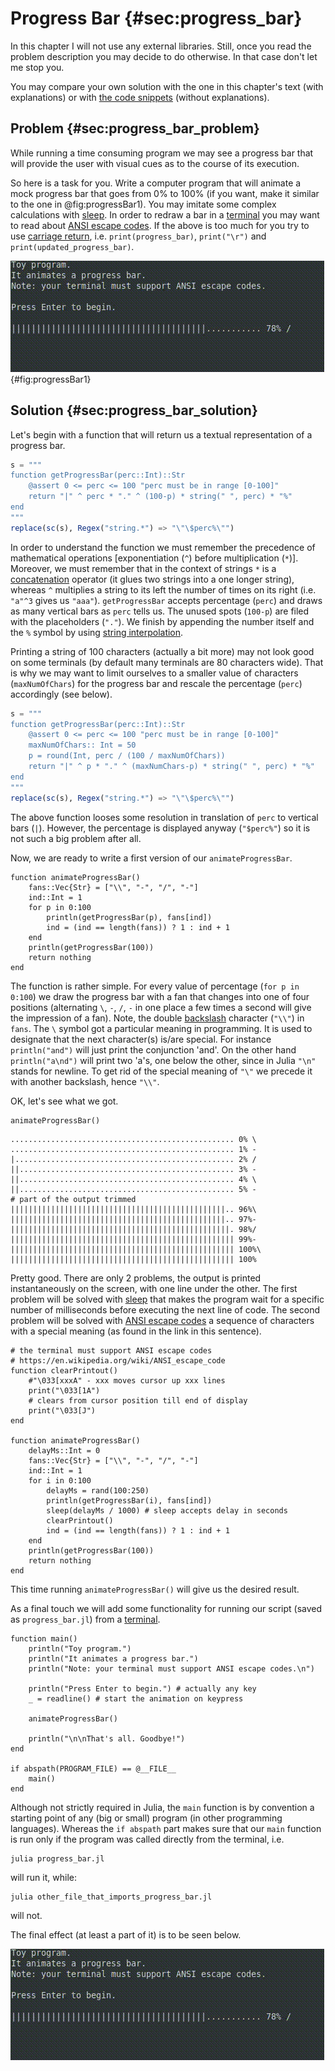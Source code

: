 # Progress Bar {#sec:progress_bar}

In this chapter I will not use any external libraries. Still, once you read the
problem description you may decide to do otherwise. In that case don't let me
stop you.

You may compare your own solution with the one in this chapter's text (with
explanations) or with [the code
snippets](https://github.com/b-lukaszuk/BS_wJ_eng/tree/main/code_snippets/progress_bar)
(without explanations).

## Problem {#sec:progress_bar_problem}

While running a time consuming program we may see a progress bar that will
provide the user with visual cues as to the course of its execution.

So here is a task for you. Write a computer program that will animate a mock
progress bar that goes from 0% to 100% (if you want, make it similar to
the one in @fig:progressBar1). You may imitate some complex calculations with
[sleep](https://docs.julialang.org/en/v1/base/parallel/#Base.sleep). In order to
redraw a bar in a [terminal](https://en.wikipedia.org/wiki/Terminal_emulator)
you may want to read about [ANSI escape
codes](https://en.wikipedia.org/wiki/ANSI_escape_code). If the above is too much
for you try to use [carriage
return](https://en.wikipedia.org/wiki/Carriage_return),
i.e. `print(progress_bar)`, `print("\r")` and `print(updated_progress_bar)`.

![A mock progress bar (animation works only in an HTML document)](./images/progressBar1.gif){#fig:progressBar1}

## Solution {#sec:progress_bar_solution}

Let's begin with a function that will return us a textual representation of a
progress bar.

```jl
s = """
function getProgressBar(perc::Int)::Str
    @assert 0 <= perc <= 100 "perc must be in range [0-100]"
    return "|" ^ perc * "." ^ (100-p) * string(" ", perc) * "%"
end
"""
replace(sc(s), Regex("string.*") => "\"\$perc%\"")
```

In order to understand the function we must remember the precedence of
mathematical operations [exponentiation (`^`) before multiplication
(`*`)]. Moreover, we must remember that in the context of strings `*` is a
[concatenation](https://docs.julialang.org/en/v1/manual/strings/#man-concatenation)
operator (it glues two strings into a one longer string), whereas `^` multiplies
a string to its left the number of times on its right (i.e. `"a"^3` gives us
`"aaa"`). `getProgressBar` accepts percentage (`perc`) and draws as many
vertical bars as `perc` tells us. The unused spots (`100-p`) are filed with the
placeholders (`"."`). We finish by appending the number itself and the `%`
symbol by using [string
interpolation](https://docs.julialang.org/en/v1/manual/strings/#string-interpolation).

Printing a string of 100 characters (actually a bit more) may not look good on
some terminals (by default many terminals are 80 characters wide). That is why
we may want to limit ourselves to a smaller value of characters
(`maxNumOfChars`) for the progress bar and rescale the percentage (`perc`)
accordingly (see below).

```jl
s = """
function getProgressBar(perc::Int)::Str
    @assert 0 <= perc <= 100 "perc must be in range [0-100]"
    maxNumOfChars:: Int = 50
    p = round(Int, perc / (100 / maxNumOfChars))
    return "|" ^ p * "." ^ (maxNumChars-p) * string(" ", perc) * "%"
end
"""
replace(sc(s), Regex("string.*") => "\"\$perc%\"")
```

The above function looses some resolution in translation of `perc` to vertical
bars (`|`). However, the percentage is displayed anyway (`"$perc%"`) so it is
not such a big problem after all.

Now, we are ready to write a first version of our `animateProgressBar`.

```
function animateProgressBar()
    fans::Vec{Str} = ["\\", "-", "/", "-"]
    ind::Int = 1
    for p in 0:100
        println(getProgressBar(p), fans[ind])
        ind = (ind == length(fans)) ? 1 : ind + 1
    end
    println(getProgressBar(100))
    return nothing
end
```

The function is rather simple. For every value of percentage (`for p in 0:100`)
we draw the progress bar with a fan that changes into one of four positions
(alternating `\`, `-`, `/`, `-` in one place a few times a second will give the
impression of a fan). Note, the double
[backslash](https://en.wikipedia.org/wiki/Backslash) character (`"\\"`) in
`fans`. The `\` symbol got a particular meaning in programming. It is used to
designate that the next character(s) is/are special. For instance
`println("and")` will just print the conjunction 'and'. On the other hand
`println("a\nd")` will print two 'a's, one below the other, since in Julia
`"\n"` stands for newline. To get rid of the special meaning of `"\"` we
precede it with another backslash, hence `"\\"`.

OK, let's see what we got.

```
animateProgressBar()
```

```
.................................................. 0% \
.................................................. 1% -
|................................................. 2% /
||................................................ 3% -
||................................................ 4% \
||................................................ 5% -
# part of the output trimmed
||||||||||||||||||||||||||||||||||||||||||||||||.. 96%\
||||||||||||||||||||||||||||||||||||||||||||||||.. 97%-
|||||||||||||||||||||||||||||||||||||||||||||||||. 98%/
|||||||||||||||||||||||||||||||||||||||||||||||||| 99%-
|||||||||||||||||||||||||||||||||||||||||||||||||| 100%\
|||||||||||||||||||||||||||||||||||||||||||||||||| 100%
```

Pretty good. There are only 2 problems, the output is printed instantaneously on
the screen, with one line under the other. The first problem will be solved with
[sleep](https://docs.julialang.org/en/v1/base/parallel/#Base.sleep) that makes
the program wait for a specific number of milliseconds before executing the next
line of code. The second problem will be solved with [ANSI escape
codes](https://en.wikipedia.org/wiki/ANSI_escape_code) a sequence of characters
with a special meaning (as found in the link in this sentence).

```
# the terminal must support ANSI escape codes
# https://en.wikipedia.org/wiki/ANSI_escape_code
function clearPrintout()
    #"\033[xxxA" - xxx moves cursor up xxx lines
    print("\033[1A")
    # clears from cursor position till end of display
    print("\033[J")
end

function animateProgressBar()
    delayMs::Int = 0
    fans::Vec{Str} = ["\\", "-", "/", "-"]
    ind::Int = 1
    for i in 0:100
        delayMs = rand(100:250)
        println(getProgressBar(i), fans[ind])
        sleep(delayMs / 1000) # sleep accepts delay in seconds
        clearPrintout()
        ind = (ind == length(fans)) ? 1 : ind + 1
    end
    println(getProgressBar(100))
    return nothing
end
```

This time running `animateProgressBar()` will give us the desired result.

As a final touch we will add some functionality for running our script (saved as
`progress_bar.jl`) from a
[terminal](https://en.wikipedia.org/wiki/Terminal_emulator).

```
function main()
    println("Toy program.")
    println("It animates a progress bar.")
    println("Note: your terminal must support ANSI escape codes.\n")

    println("Press Enter to begin.") # actually any key
    _ = readline() # start the animation on keypress

    animateProgressBar()

    println("\n\nThat's all. Goodbye!")
end

if abspath(PROGRAM_FILE) == @__FILE__
    main()
end
```

Although not strictly required in Julia, the `main` function is by convention a
starting point of any (big or small) program (in other programming
languages). Whereas the `if abspath` part makes sure that our `main` function is
run only if the program was called directly from the terminal, i.e.

```shell
julia progress_bar.jl
```

will run it, while:

```shell
julia other_file_that_imports_progress_bar.jl
```

will not.

The final effect (at least a part of it) is to be seen below.

![A mock progress bar (animation works only in an HTML document)](./images/progressBar1.gif)
